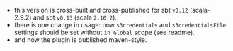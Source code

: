 * this version is cross-built and cross-published for sbt `v0.12` (scala-2.9.2) and sbt `v0.13` (scala `2.10.2`). 
* there is one change in usage: now `s3credentials` and `s3credentialsFile` settings should be set without `in Global` scope (see readme).
* and now the plugin is published maven-style.
